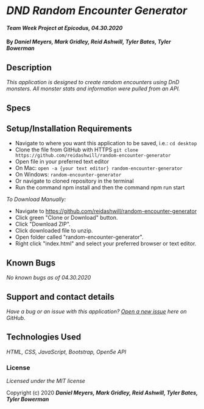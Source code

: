 # _DND Random Encounter Generator_

#### _Team Week Project at Epicodus, 04.30.2020_

#### By _**Daniel Meyers, Mark Gridley, Reid Ashwill, Tyler Bates, Tyler Bowerman**_

## Description

_This application is designed to create random encounters using DnD monsters. All monster stats and information were pulled from an API._

## Specs


## Setup/Installation Requirements

* Navigate to where you want this application to be saved, i.e.:
```cd desktop```
* Clone the file from GitHub with HTTPS
```git clone https://github.com/reidashwill/random-encounter-generator```
* Open file in your preferred text editor
* On Mac: ```open -a {your text editor} random-encounter-generator```
* On Windows: ```random-encounter-generator```
* Or navigate to cloned repository in the terminal
* Run the command npm install and then the command npm run start

_To Download Manually:_

* Navigate to https://github.com/reidashwill/random-encounter-generator
* Click green "Clone or Download" button.
* Click "Download ZIP".
* Click downloaded file to unzip.
* Open folder called "random-encounter-generator".
* Right click "index.html" and select your preferred browser or text editor.


## Known Bugs
_No known bugs as of 04.30.2020_

## Support and contact details

_Have a bug or an issue with this application? [Open a new issue](https://github.com/reidashwill/random-encounter-generator/issues) here on GitHub._

## Technologies Used

_*HTML,*_
_*CSS,*_
_*JavaScript,*_
_*Bootstrap,*_
_*Open5e API*_

### License

*Licensed under the MIT license*

Copyright (c) 2020 **_Daniel Meyers, Mark Gridley, Reid Ashwill, Tyler Bates, Tyler Bowerman_**